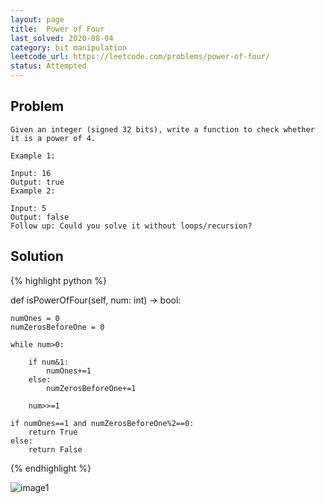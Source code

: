 ```yaml
---
layout: page
title:  Power of Four
last_solved: 2020-08-04
category: bit manipulation
leetcode_url: https://leetcode.com/problems/power-of-four/
status: Attempted
---
```


Problem
-------

```
Given an integer (signed 32 bits), write a function to check whether it is a power of 4.

Example 1:

Input: 16
Output: true
Example 2:

Input: 5
Output: false
Follow up: Could you solve it without loops/recursion?

```

Solution
----------

{% highlight python %}

def isPowerOfFour(self, num: int) -> bool:
    
    numOnes = 0
    numZerosBeforeOne = 0
    
    while num>0:
        
        if num&1:
            numOnes+=1
        else:
            numZerosBeforeOne+=1
        
        num>>=1
    
    if numOnes==1 and numZerosBeforeOne%2==0:
        return True
    else:
        return False
            

{% endhighlight %}


![image1]()